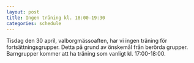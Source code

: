 ```yaml
---
layout: post
title: Ingen träning kl. 18:00-19:30
categories: schedule
---
```


Tisdag den 30 april, valborgmässoaften, har vi ingen träning för fortsättningsgrupper. Detta på grund av önskemål från berörda grupper. 
Barngrupper kommer att ha träning som vanligt kl. 17:00-18:00.
